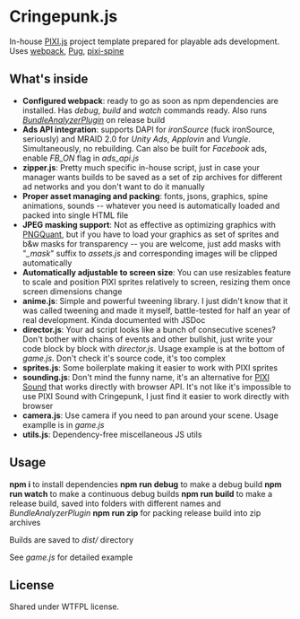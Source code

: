 # Cringepunk.js
In-house [PIXI.js](https://pixijs.com/) project template prepared for playable ads development. Uses [webpack](https://webpack.js.org/), [Pug](https://pugjs.org/api/getting-started.html), [pixi-spine](https://github.com/pixijs/spine)

## What's inside
- **Configured webpack**: ready to go as soon as npm dependencies are installed. Has *debug*, *build* and *watch* commands ready. Also runs *[BundleAnalyzerPlugin](https://www.npmjs.com/package/webpack-bundle-analyzer)* on release build
- **Ads API integration**: supports DAPI for *ironSource* (fuck ironSource, seriously) and MRAID 2.0 for *Unity Ads*, *Applovin* and *Vungle*. Simultaneously, no rebuilding. Can also be built for *Facebook* ads, enable *FB_ON* flag in *ads_api.js*
- **zipper.js**: Pretty much specific in-house script, just in case your manager wants builds to be saved as a set of zip archives for different ad networks and you don't want to do it manually
- **Proper asset managing and packing**: fonts, jsons, graphics, spine animations, sounds -- whatever you need is automatically loaded and packed into single HTML file
- **JPEG masking support**: Not as effective as optimizing graphics with [PNGQuant](https://pngquant.org/), but if you have to load your graphics as set of sprites and b&w masks for transparency -- you are welcome, just add masks with "*_mask*" suffix to *assets.js* and corresponding images will be clipped automatically
- **Automatically adjustable to screen size**: You can use resizables feature to scale and position PIXI sprites relatively to screen, resizing them once screen dimensions change
- **anime.js**: Simple and powerful tweening library. I just didn't know that it was called tweening and made it myself, battle-tested for half an year of real development. Kinda documented with JSDoc
- **director.js**: Your ad script looks like a bunch of consecutive scenes? Don't bother with chains of events and other bullshit, just write your code block by block with *director.js*. Usage example is at the bottom of *game.js*. Don't check it's source code, it's too complex
- **sprites.js**: Some boilerplate making it easier to work with PIXI sprites
- **sounding.js**: Don't mind the funny name, it's an alternative for [PIXI Sound](https://github.com/pixijs/sound) that works directly with browser API. It's not like it's impossible to use PIXI Sound with Cringepunk, I just find it easier to work directly with browser
- **camera.js**: Use camera if you need to pan around your scene. Usage examplle is in *game.js*
- **utils.js**: Dependency-free miscellaneous JS utils

## Usage
**npm i** to install dependencies
**npm run debug** to make a debug build
**npm run watch** to make a continuous debug builds
**npm run build** to make a release build, saved into folders with different names and *BundleAnalyzerPlugin*
**npm run zip** for packing release build into zip archives

Builds are saved to *dist/* directory

See *game.js* for detailed example

## License
Shared under WTFPL license.